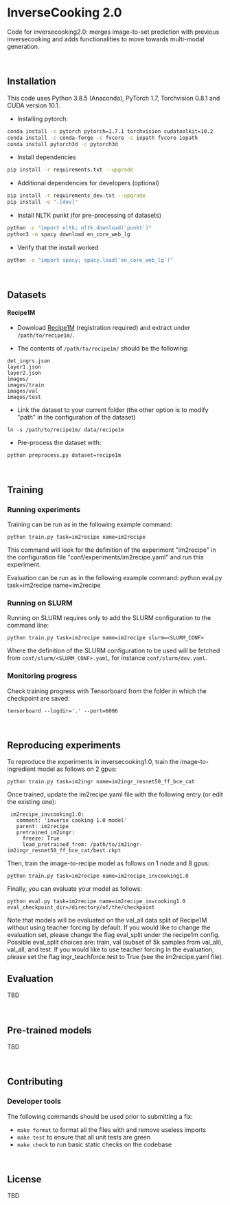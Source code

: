 # InverseCooking 2.0

Code for inversecooking2.0: merges image-to-set prediction with previous inversecooking and adds functionalities to move towards multi-modal generation.

<br>

## Installation

This code uses Python 3.8.5 (Anaconda), PyTorch 1.7, Torchvision 0.8.1 and CUDA version 10.1.

- Installing pytorch:

```bash
conda install -c pytorch pytorch=1.7.1 torchvision cudatoolkit=10.2
conda install -c conda-forge -c fvcore -c iopath fvcore iopath
conda install pytorch3d -c pytorch3d
```

- Install dependencies

```bash
pip install -r requirements.txt --upgrade
```

- Additional dependencies for developers (optional)

```bash
pip install -r requirements_dev.txt --upgrade
pip install -e ".[dev]"
```

- Install NLTK punkt (for pre-processing of datasets)

```bash
python -c "import nltk; nltk.download('punkt')"
python3 -m spacy download en_core_web_lg
```

- Verify that the install worked

```bash
python -c "import spacy; spacy.load('en_core_web_lg')"
```

<br>

## Datasets

#### Recipe1M

- Download [Recipe1M](http://im2recipe.csail.mit.edu/dataset/download) (registration required) and extract under ```/path/to/recipe1m/```.

- The contents of ```/path/to/recipe1m/``` should be the following:

```
det_ingrs.json
layer1.json
layer2.json
images/
images/train
images/val
images/test
```

- Link the dataset to your current folder (the other option is to modify "path" in the configuration of the dataset)

```
ln -s /path/to/recipe1m/ data/recipe1m
```

- Pre-process the dataset with:

```
python preprocess.py dataset=recipe1m
```

<br>

## Training

### Running experiments

Training can be run as in the following example command:

    python train.py task=im2recipe name=im2recipe

This command will look for the definition of the experiment "im2recipe" in the configuration
file "conf/experiments/im2recipe.yaml" and run this experiment.

Evaluation can be run as in the following example command:
    python eval.py task=im2recipe name=im2recipe

### Running on SLURM

Running on SLURM requires only to add the SLURM configuration to the command line:

    python train.py task=im2recipe name=im2recipe slurm=<SLURM_CONF>

Where the definition of the SLURM configuration to be used will be fetched from `conf/slurm/<SLURM_CONF>.yaml`, for instance `conf/slurm/dev.yaml`.

### Monitoring progress

Check training progress with Tensorboard from the folder in which the checkpoint are saved:

    tensorboard --logdir='.' --port=6006

<br>

## Reproducing experiments

To reproduce the experiments in inversecooking1.0, train the image-to-ingredient model as follows on 2 gpus:

    python train.py task=im2ingr name=im2ingr_resnet50_ff_bce_cat

Once trained, update the im2recipe.yaml file with the following entry (or edit the existing one):
```
 im2recipe_invcooking1.0:
   comment: 'inverse cooking 1.0 model'
   parent: im2recipe
   pretrained_im2ingr:
     freeze: True
     load_pretrained_from: /path/to/im2ingr-im2ingr_resnet50_ff_bce_cat/best.ckpt
```
Then, train the image-to-recipe model as follows on 1 node and 8 gpus:

    python train.py task=im2recipe name=im2recipe_invcooking1.0

Finally, you can evaluate your model as follows:

    python eval.py task=im2recipe name=im2recipe_invcooking1.0 eval_checkpoint_dir=/directory/of/the/checkpoint

Note that models will be evaluated on the val_all data split of Recipe1M without using teacher forcing by default. If you would like to change the evaluation set, please change the flag eval_split under the recipe1m config. Possible eval_split choices are: train, val (subset of 5k samples from val_all), val_all, and test. If you would like to use teacher forcing in the evaluation, please set the flag ingr_teachforce.test to True (see the im2recipe.yaml file).

## Evaluation

TBD

<br>

## Pre-trained models
TBD

<br>

## Contributing

### Developer tools

The following commands should be used prior to submitting a fix:

- `make format` to format all the files with and remove useless imports
- `make test` to ensure that all unit tests are green
- `make check` to run basic static checks on the codebase

<br>

## License

TBD